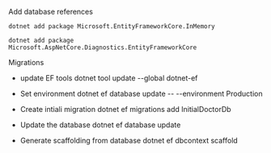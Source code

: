 

Add database references

```
dotnet add package Microsoft.EntityFrameworkCore.InMemory
```

```
dotnet add package Microsoft.AspNetCore.Diagnostics.EntityFrameworkCore
```


Migrations

- update EF tools
dotnet tool update --global dotnet-ef

- Set environment
dotnet ef database update -- --environment Production

- Create intiali migration
dotnet ef migrations add InitialDoctorDb

- Update the database
dotnet ef database update

- Generate scaffolding from database
dotnet ef dbcontext scaffold